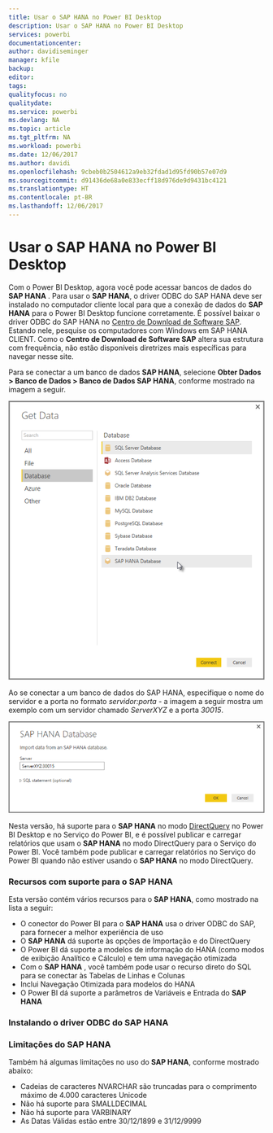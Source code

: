 ```yaml
---
title: Usar o SAP HANA no Power BI Desktop
description: Usar o SAP HANA no Power BI Desktop
services: powerbi
documentationcenter: 
author: davidiseminger
manager: kfile
backup: 
editor: 
tags: 
qualityfocus: no
qualitydate: 
ms.service: powerbi
ms.devlang: NA
ms.topic: article
ms.tgt_pltfrm: NA
ms.workload: powerbi
ms.date: 12/06/2017
ms.author: davidi
ms.openlocfilehash: 9cbeb0b2504612a9eb32fdad1d95fd90b57e07d9
ms.sourcegitcommit: d91436de68a0e833ecff18d976de9d9431bc4121
ms.translationtype: HT
ms.contentlocale: pt-BR
ms.lasthandoff: 12/06/2017
---
```

# <a name="use-sap-hana-in-power-bi-desktop"></a>Usar o SAP HANA no Power BI Desktop
Com o Power BI Desktop, agora você pode acessar bancos de dados do **SAP HANA** . Para usar o **SAP HANA**, o driver ODBC do SAP HANA deve ser instalado no computador cliente local para que a conexão de dados do **SAP HANA** para o Power BI Desktop funcione corretamente. É possível baixar o driver ODBC do SAP HANA no [Centro de Download de Software SAP](https://support.sap.com/swdc). Estando nele, pesquise os computadores com Windows em SAP HANA CLIENT. Como o **Centro de Download de Software SAP** altera sua estrutura com frequência, não estão disponíveis diretrizes mais específicas para navegar nesse site.

Para se conectar a um banco de dados **SAP HANA**, selecione **Obter Dados > Banco de Dados > Banco de Dados SAP HANA**, conforme mostrado na imagem a seguir.

![](media/desktop-sap-hana/sap-hana-1.png)

Ao se conectar a um banco de dados do SAP HANA, especifique o nome do servidor e a porta no formato *servidor:porta* - a imagem a seguir mostra um exemplo com um servidor chamado *ServerXYZ* e a porta *30015*.

![](media/desktop-sap-hana/sap-hana-2.png)

Nesta versão, há suporte para o **SAP HANA** no modo [DirectQuery](desktop-use-directquery.md) no Power BI Desktop e no Serviço do Power BI, e é possível publicar e carregar relatórios que usam o **SAP HANA** no modo DirectQuery para o Serviço do Power BI. Você também pode publicar e carregar relatórios no Serviço do Power BI quando não estiver usando o **SAP HANA** no modo DirectQuery.

### <a name="supported-features-for-sap-hana"></a>Recursos com suporte para o SAP HANA
Esta versão contém vários recursos para o **SAP HANA**, como mostrado na lista a seguir:

* O conector do Power BI para o **SAP HANA** usa o driver ODBC do SAP, para fornecer a melhor experiência de uso
* O **SAP HANA** dá suporte às opções de Importação e do DirectQuery
* O Power BI dá suporte a modelos de informação do HANA (como modos de exibição Analítico e Cálculo) e tem uma navegação otimizada
* Com o **SAP HANA** , você também pode usar o recurso direto do SQL para se conectar às Tabelas de Linhas e Colunas
* Inclui Navegação Otimizada para modelos do HANA
* O Power BI dá suporte a parâmetros de Variáveis e Entrada do **SAP HANA**

### <a name="installing-the-sap-hana-odbc-driver"></a>Instalando o driver ODBC do SAP HANA
### <a name="limitations-of-sap-hana"></a>Limitações do SAP HANA
Também há algumas limitações no uso do **SAP HANA**, conforme mostrado abaixo:

* Cadeias de caracteres NVARCHAR são truncadas para o comprimento máximo de 4.000 caracteres Unicode
* Não há suporte para SMALLDECIMAL
* Não há suporte para VARBINARY
* As Datas Válidas estão entre 30/12/1899 e 31/12/9999

